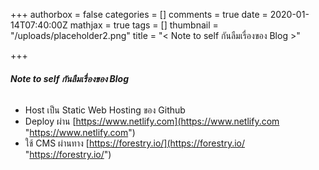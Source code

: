 +++
authorbox = false
categories = []
comments = true
date = 2020-01-14T07:40:00Z
mathjax = true
tags = []
thumbnail = "/uploads/placeholder2.png"
title = "< Note to self กันลืมเรื่องของ Blog >"

+++
###### **Note to self กันลืมเรื่องของ Blog**

* Host เป็น Static Web Hosting ของ Github
* Deploy ผ่าน [https://www.netlify.com](https://www.netlify.com "https://www.netlify.com")
* ใช้ CMS ผ่านทาง [https://forestry.io/](https://forestry.io/ "https://forestry.io/")